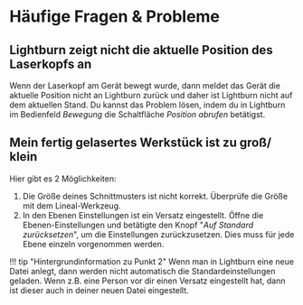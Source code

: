 # Häufige Fragen & Probleme

## Lightburn zeigt nicht die aktuelle Position des Laserkopfs an

Wenn der Laserkopf am Gerät bewegt wurde, dann meldet das Gerät die aktuelle Position nicht an Lightburn zurück und daher ist Lightburn nicht auf dem aktuellen Stand. Du kannst das Problem lösen, indem du in Lightburn im Bedienfeld *Bewegung* die Schaltfläche *Position abrufen* betätigst.

## Mein fertig gelasertes Werkstück ist zu groß/ klein

Hier gibt es 2 Möglichkeiten:

1. Die Größe deines Schnittmusters ist nicht korrekt. Überprüfe die Größe mit dem Lineal-Werkzeug.
2. In den Ebenen Einstellungen ist ein Versatz eingestellt. Öffne die Ebenen-Einstellungen und betätigte den Knopf "*Auf Standard zurücksetzen*", um die Einstellungen zurückzusetzen. Dies muss für jede Ebene einzeln vorgenommen werden.

!!! tip "Hintergrundinformation zu Punkt 2"
    Wenn man in Lightburn eine neue Datei anlegt, dann werden nicht automatisch die Standardeinstellungen geladen. Wenn z.B. eine Person vor dir einen Versatz eingestellt hat, dann ist dieser auch in deiner neuen Datei eingestellt.
